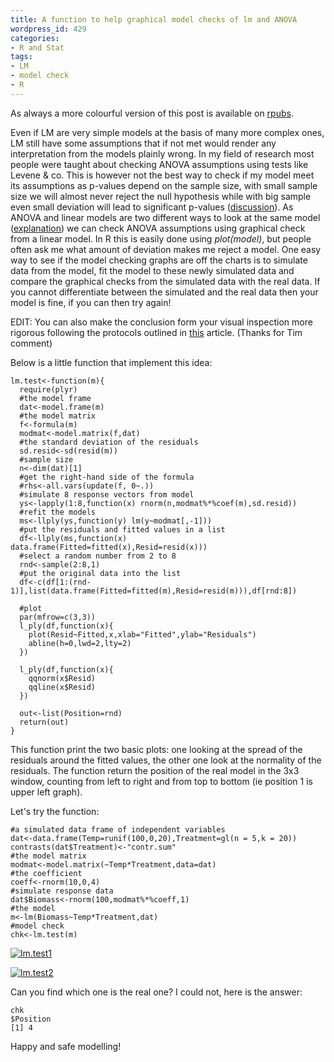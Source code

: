 ```yaml
---
title: A function to help graphical model checks of lm and ANOVA
wordpress_id: 429
categories:
- R and Stat
tags:
- LM
- model check
- R
---
```


As always a more colourful version of this post is available on [rpubs](http://rpubs.com/hughes/68723).

Even if LM are very simple models at the basis of many more complex ones, LM still have some assumptions that if not met would render any interpretation from the models plainly wrong. In my field of research most people were taught about checking ANOVA assumptions using tests like Levene & co. This is however not the best way to check if my model meet its assumptions as p-values depend on the sample size, with small sample size we will almost never reject the null hypothesis while with big sample even small deviation will lead to significant p-values ([discussion](http://stats.stackexchange.com/questions/2824/checking-anova-assumptions)). As ANOVA and linear models are two different ways to look at the same model ([explanation](http://www.theanalysisfactor.com/why-anova-and-linear-regression-are-the-same-analysis/)) we can check ANOVA assumptions using graphical check from a linear model. In R this is easily done using _plot(model)_, but people often ask me what amount of deviation makes me reject a model. One easy way to see if the model checking graphs are off the charts is to simulate data from the model, fit the model to these newly simulated data and compare the graphical checks from the simulated data with the real data. If you cannot differentiate between the simulated and the real data then your model is fine, if you can then try again!

EDIT: You can also make the conclusion form your visual inspection more rigorous following the protocols outlined in [this](http://rsta.royalsocietypublishing.org/content/367/1906/4361) article. (Thanks for Tim comment)

Below is a little function that implement this idea:



    
    
    lm.test<-function(m){
      require(plyr)
      #the model frame
      dat<-model.frame(m)
      #the model matrix
      f<-formula(m)
      modmat<-model.matrix(f,dat)
      #the standard deviation of the residuals
      sd.resid<-sd(resid(m))
      #sample size
      n<-dim(dat)[1]
      #get the right-hand side of the formula  
      #rhs<-all.vars(update(f, 0~.))
      #simulate 8 response vectors from model
      ys<-lapply(1:8,function(x) rnorm(n,modmat%*%coef(m),sd.resid))
      #refit the models
      ms<-llply(ys,function(y) lm(y~modmat[,-1]))
      #put the residuals and fitted values in a list
      df<-llply(ms,function(x) data.frame(Fitted=fitted(x),Resid=resid(x)))
      #select a random number from 2 to 8
      rnd<-sample(2:8,1)
      #put the original data into the list
      df<-c(df[1:(rnd-1)],list(data.frame(Fitted=fitted(m),Resid=resid(m))),df[rnd:8])
    
      #plot 
      par(mfrow=c(3,3))
      l_ply(df,function(x){
        plot(Resid~Fitted,x,xlab="Fitted",ylab="Residuals")
        abline(h=0,lwd=2,lty=2)
      })
    
      l_ply(df,function(x){
        qqnorm(x$Resid)
        qqline(x$Resid)
      })
    
      out<-list(Position=rnd)
      return(out)
    }
    




This function print the two basic plots: one looking at the spread of the residuals around the fitted values, the other one look at the normality of the residuals. The function return the position of the real model in the 3x3 window, counting from left to right and from top to bottom (ie position 1 is upper left graph).

Let's try the function:


    
    
    #a simulated data frame of independent variables
    dat<-data.frame(Temp=runif(100,0,20),Treatment=gl(n = 5,k = 20))
    contrasts(dat$Treatment)<-"contr.sum"
    #the model matrix
    modmat<-model.matrix(~Temp*Treatment,data=dat)
    #the coefficient
    coeff<-rnorm(10,0,4)
    #simulate response data
    dat$Biomass<-rnorm(100,modmat%*%coeff,1)
    #the model
    m<-lm(Biomass~Temp*Treatment,dat)
    #model check
    chk<-lm.test(m)
    




[![lm.test1](https://biologyforfun.files.wordpress.com/2015/03/lm-test1.png)](https://biologyforfun.files.wordpress.com/2015/03/lm-test1.png)

[![lm.test2](https://biologyforfun.files.wordpress.com/2015/03/lm-test2.png)](https://biologyforfun.files.wordpress.com/2015/03/lm-test2.png)

Can you find which one is the real one? I could not, here is the answer:



    
    
    chk
    $Position
    [1] 4
    




Happy and safe modelling!
